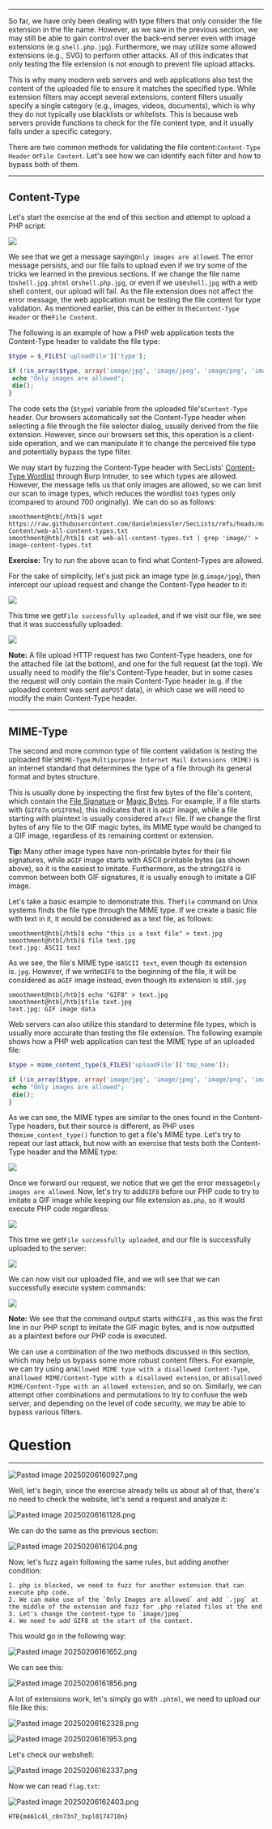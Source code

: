 ﻿---

So far, we have only been dealing with type filters that only consider the file extension in the file name. However, as we saw in the previous section, we may still be able to gain control over the back-end server even with image extensions (e.g.`shell.php.jpg`). Furthermore, we may utilize some allowed extensions (e.g., SVG) to perform other attacks. All of this indicates that only testing the file extension is not enough to prevent file upload attacks.

This is why many modern web servers and web applications also test the content of the uploaded file to ensure it matches the specified type. While extension filters may accept several extensions, content filters usually specify a single category (e.g., images, videos, documents), which is why they do not typically use blacklists or whitelists. This is because web servers provide functions to check for the file content type, and it usually falls under a specific category.

There are two common methods for validating the file content:`Content-Type Header` or`File Content`. Let's see how we can identify each filter and how to bypass both of them.

---

## Content-Type

Let's start the exercise at the end of this section and attempt to upload a PHP script:

 ![](https://academy.hackthebox.com/storage/modules/136/file_uploads_content_type_upload.jpg)

We see that we get a message saying`Only images are allowed`. The error message persists, and our file fails to upload even if we try some of the tricks we learned in the previous sections. If we change the file name to`shell.jpg.phtml` or`shell.php.jpg`, or even if we use`shell.jpg` with a web shell content, our upload will fail. As the file extension does not affect the error message, the web application must be testing the file content for type validation. As mentioned earlier, this can be either in the`Content-Type Header` or the`File Content`.

The following is an example of how a PHP web application tests the Content-Type header to validate the file type:


```php
$type = $_FILES['uploadFile']['type'];

if (!in_array($type, array('image/jpg', 'image/jpeg', 'image/png', 'image/gif'))) {
 echo "Only images are allowed";
 die();
}
```

The code sets the (`$type`) variable from the uploaded file's`Content-Type` header. Our browsers automatically set the Content-Type header when selecting a file through the file selector dialog, usually derived from the file extension. However, since our browsers set this, this operation is a client-side operation, and we can manipulate it to change the perceived file type and potentially bypass the type filter.

We may start by fuzzing the Content-Type header with SecLists' [Content-Type Wordlist](https://github.com/danielmiessler/SecLists/blob/master/Discovery/Web-Content/web-all-content-types.txt) through Burp Intruder, to see which types are allowed. However, the message tells us that only images are allowed, so we can limit our scan to image types, which reduces the wordlist to`45` types only (compared to around 700 originally). We can do so as follows:

```shell-session
smoothment@htb[/htb]$ wget https://raw.githubusercontent.com/danielmiessler/SecLists/refs/heads/master/Discovery/Web-Content/web-all-content-types.txt
smoothment@htb[/htb]$ cat web-all-content-types.txt | grep 'image/' > image-content-types.txt
```

**Exercise:** Try to run the above scan to find what Content-Types are allowed.

For the sake of simplicity, let's just pick an image type (e.g.`image/jpg`), then intercept our upload request and change the Content-Type header to it:

![](https://academy.hackthebox.com/storage/modules/136/file_uploads_bypass_content_type_request.jpg)

This time we get`File successfully uploaded`, and if we visit our file, we see that it was successfully uploaded:

 ![](https://academy.hackthebox.com/storage/modules/136/file_uploads_php_manual_shell.jpg)

**Note:** A file upload HTTP request has two Content-Type headers, one for the attached file (at the bottom), and one for the full request (at the top). We usually need to modify the file's Content-Type header, but in some cases the request will only contain the main Content-Type header (e.g. if the uploaded content was sent as`POST` data), in which case we will need to modify the main Content-Type header.

---

## MIME-Type

The second and more common type of file content validation is testing the uploaded file's`MIME-Type`.`Multipurpose Internet Mail Extensions (MIME)` is an internet standard that determines the type of a file through its general format and bytes structure.

This is usually done by inspecting the first few bytes of the file's content, which contain the [File Signature](https://en.wikipedia.org/wiki/List_of_file_signatures) or [Magic Bytes](https://web.archive.org/web/20240522030920/https://opensource.apple.com/source/file/file-23/file/magic/magic.mime). For example, if a file starts with (`GIF87a` or`GIF89a`), this indicates that it is a`GIF` image, while a file starting with plaintext is usually considered a`Text` file. If we change the first bytes of any file to the GIF magic bytes, its MIME type would be changed to a GIF image, regardless of its remaining content or extension.

**Tip:** Many other image types have non-printable bytes for their file signatures, while a`GIF` image starts with ASCII printable bytes (as shown above), so it is the easiest to imitate. Furthermore, as the string`GIF8` is common between both GIF signatures, it is usually enough to imitate a GIF image.

Let's take a basic example to demonstrate this. The`file` command on Unix systems finds the file type through the MIME type. If we create a basic file with text in it, it would be considered as a text file, as follows:


```shell-session
smoothment@htb[/htb]$ echo "this is a text file" > text.jpg 
smoothment@htb[/htb]$ file text.jpg 
text.jpg: ASCII text
```

As we see, the file's MIME type is`ASCII text`, even though its extension is`.jpg`. However, if we write`GIF8` to the beginning of the file, it will be considered as a`GIF` image instead, even though its extension is still`.jpg`

```shell-session
smoothment@htb[/htb]$ echo "GIF8" > text.jpg 
smoothment@htb[/htb]$file text.jpg
text.jpg: GIF image data
```

Web servers can also utilize this standard to determine file types, which is usually more accurate than testing the file extension. The following example shows how a PHP web application can test the MIME type of an uploaded file:


```php
$type = mime_content_type($_FILES['uploadFile']['tmp_name']);

if (!in_array($type, array('image/jpg', 'image/jpeg', 'image/png', 'image/gif'))) {
 echo "Only images are allowed";
 die();
}
```

As we can see, the MIME types are similar to the ones found in the Content-Type headers, but their source is different, as PHP uses the`mime_content_type()` function to get a file's MIME type. Let's try to repeat our last attack, but now with an exercise that tests both the Content-Type header and the MIME type:

 ![](https://academy.hackthebox.com/storage/modules/136/file_uploads_bypass_content_type_request.jpg)

Once we forward our request, we notice that we get the error message`Only images are allowed`. Now, let's try to add`GIF8` before our PHP code to try to imitate a GIF image while keeping our file extension as`.php`, so it would execute PHP code regardless:

 ![](https://academy.hackthebox.com/storage/modules/136/file_uploads_bypass_mime_type_request.jpg)

This time we get`File successfully uploaded`, and our file is successfully uploaded to the server:

 ![](https://academy.hackthebox.com/storage/modules/136/file_uploads_bypass_mime_type.jpg)

We can now visit our uploaded file, and we will see that we can successfully execute system commands:

 ![](https://academy.hackthebox.com/storage/modules/136/file_uploads_php_manual_shell_gif.jpg)

**Note:** We see that the command output starts with`GIF8` , as this was the first line in our PHP script to imitate the GIF magic bytes, and is now outputted as a plaintext before our PHP code is executed.

We can use a combination of the two methods discussed in this section, which may help us bypass some more robust content filters. For example, we can try using an`Allowed MIME type with a disallowed Content-Type`, an`Allowed MIME/Content-Type with a disallowed extension`, or a`Disallowed MIME/Content-Type with an allowed extension`, and so on. Similarly, we can attempt other combinations and permutations to try to confuse the web server, and depending on the level of code security, we may be able to bypass various filters.

# Question
---

![Pasted image 20250206160927.png](../../../../IMAGES/Pasted%20image%2020250206160927.png)

Well, let's begin, since the exercise already tells us about all of that, there's no need to check the website, let's send a request and analyze it:


![Pasted image 20250206161128.png](../../../../IMAGES/Pasted%20image%2020250206161128.png)

We can do the same as the previous section:

![Pasted image 20250206161204.png](../../../../IMAGES/Pasted%20image%2020250206161204.png)

Now, let's fuzz again following the same rules, but adding another condition:

```ad-hint
1. php is blocked, we need to fuzz for another extension that can execute php code.
2. We can make use of the `Only Images are allowed` and add `.jpg` at the middle of the extension and fuzz for .php related files at the end
3. Let's change the content-type to `image/jpeg`
4. We need to add GIF8 at the start of the content.
```

This would go in the following way:

![Pasted image 20250206161652.png](../../../../IMAGES/Pasted%20image%2020250206161652.png)

We can see this:

![Pasted image 20250206161856.png](../../../../IMAGES/Pasted%20image%2020250206161856.png)

A lot of extensions work, let's simply go with `.phtml`, we need to upload our file like this:

![Pasted image 20250206162328.png](../../../../IMAGES/Pasted%20image%2020250206162328.png)

![Pasted image 20250206161953.png](../../../../IMAGES/Pasted%20image%2020250206161953.png)

Let's check our webshell:

![Pasted image 20250206162337.png](../../../../IMAGES/Pasted%20image%2020250206162337.png)

Now we can read `flag.txt`:

![Pasted image 20250206162403.png](../../../../IMAGES/Pasted%20image%2020250206162403.png)

```
HTB{m461c4l_c0n73n7_3xpl0174710n}
```

